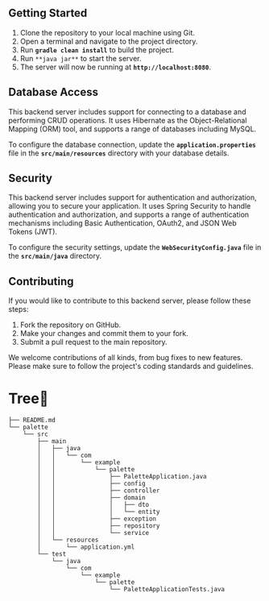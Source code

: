 ## **Getting Started**

1. Clone the repository to your local machine using Git.
2. Open a terminal and navigate to the project directory.
3. Run **`gradle clean install`** to build the project.
4. Run `**java jar**` to start the server.
5. The server will now be running at **`http://localhost:8080`**.

## **Database Access**

This backend server includes support for connecting to a database and performing CRUD operations. It uses Hibernate as the Object-Relational Mapping (ORM) tool, and supports a range of databases including MySQL.

To configure the database connection, update the **`application.properties`** file in the **`src/main/resources`** directory with your database details.

## **Security**

This backend server includes support for authentication and authorization, allowing you to secure your application. It uses Spring Security to handle authentication and authorization, and supports a range of authentication mechanisms including Basic Authentication, OAuth2, and JSON Web Tokens (JWT).

To configure the security settings, update the **`WebSecurityConfig.java`** file in the **`src/main/java`** directory.

## **Contributing**

If you would like to contribute to this backend server, please follow these steps:

1. Fork the repository on GitHub.
2. Make your changes and commit them to your fork.
3. Submit a pull request to the main repository.

We welcome contributions of all kinds, from bug fixes to new features. Please make sure to follow the project's coding standards and guidelines.

# Tree🌳

```
├── README.md
└── palette
    └── src
        ├── main
        │   ├── java
        │   │   └── com
        │   │       └── example
        │   │           └── palette
        │   │               ├── PaletteApplication.java
        │   │               ├── config
        │   │               ├── controller
        │   │               ├── domain
        │   │               │   ├── dto
        │   │               │   └── entity
        │   │               ├── exception
        │   │               ├── repository
        │   │               └── service
        │   └── resources
        │       └── application.yml
        └── test
            └── java
                └── com
                    └── example
                        └── palette
                            └── PaletteApplicationTests.java
```